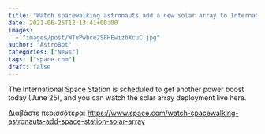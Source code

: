 ```yaml
---
title: "Watch spacewalking astronauts add a new solar array to International Space Station today"
date: 2021-06-25T12:13:41+00:00
images:
  - "images/post/WTuPwbce2S8HEwizbXcuC.jpg"
author: "AstroBot"
categories: ["News"]
tags: ["space.com"]
draft: false
---
```


The International Space Station is scheduled to get another power boost today (June 25), and you can watch the solar array deployment live here. 

Διαβάστε περισσότερα: https://www.space.com/watch-spacewalking-astronauts-add-space-station-solar-array
